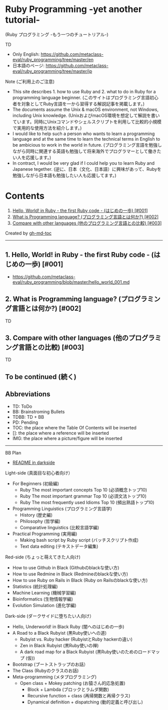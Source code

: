 # Ruby Programming -yet another tutorial-
(Ruby プログラミング -もう一つのチュートリアル-)

TD
* Only English: https://github.com/metaclass-eval/ruby_programming/tree/master/en
* 日本語のページ: https://github.com/metaclass-eval/ruby_programming/tree/master/jp

Note (ご利用上のご注意)
* This site describes 1. how to use Ruby and 2. what to do in Ruby for a programming language beginner. (このサイトはプログラミング言語初心者を対象としてRuby言語を一から習得する解説記事を掲載します。)
* The documents assume the Unix & macOS environment, not Windows, including Unix knowledge. (UnixおよびmacOS環境を想定して解説を書いています。同時にUnixコマンドやシェルスクリプトを利用して比較的小規模で実用的な使用方法を紹介します。)
* I would like to help such a person who wants to learn a programming language and at the same time to learn the technical terms in English to be ambicious to work in the world in future. (プログラミング言語を勉強しながら同時に関連する英語も勉強して将来海外でプログラマーとして働きたい人を応援します。)
* In contract, I would be very glad if I could help you to learn Ruby and Japanese tegether. (逆に、日本（文化、日本語）に興味があって、Rubyを勉強しながら日本語も勉強したい人も応援してます。)

Contents
=================

1. [Hello, World\! in Ruby \- the first Ruby code \- (はじめの一歩) [#001]](#1-hello-world-in-ruby---the-first-ruby-code---%E3%81%AF%E3%81%98%E3%82%81%E3%81%AE%E4%B8%80%E6%AD%A9)
2. [What is Programming language? (プログラミング言語とは何か?) [#002]](#2-what-is-programming-language-%E3%83%97%E3%83%AD%E3%82%B0%E3%83%A9%E3%83%9F%E3%83%B3%E3%82%B0%E8%A8%80%E8%AA%9E%E3%81%A8%E3%81%AF%E4%BD%95%E3%81%8B)
3. [Compare with other languages (他のプログラミング言語との比較) [#003]](#3-compare-with-other-languages-%E4%BB%96%E3%81%AE%E3%83%97%E3%83%AD%E3%82%B0%E3%83%A9%E3%83%9F%E3%83%B3%E3%82%B0%E8%A8%80%E8%AA%9E%E3%81%A8%E3%81%AE%E6%AF%94%E8%BC%83)

Created by [gh-md-toc](https://github.com/ekalinin/github-markdown-toc.go)

----

## 1. Hello, World! in Ruby - the first Ruby code - (はじめの一歩) [#001]

* https://github.com/metaclass-eval/ruby_programming/blob/master/hello_world_001.md

## 2. What is Programming language? (プログラミング言語とは何か?) [#002]

TD

## 3. Compare with other languages (他のプログラミング言語との比較) [#003]

TD

## To be continued (続く)

## Abbreviations

* TD: ToDo
* BB: Brainstroming Bullets 
* TDBB: TD + BB
* PD: Pending
* TOC: the place where the Table Of Contents will be inserted
* []: the place where a reference will be inserted
* IMG: the place where a picture/figure will be inserted

----

BB Plan

* [README in darkside](https://github.com/metaclass-eval/ruby_programming/blob/master/README_.md)

Light-side (真面目な初心者向け）
* For Beginners (初級編)
	* Ruby The most important concepts Top 10 (必須概念トップ10)
	* Ruby The most important grammar Top 10 (必須文法トップ10)
	* Ruby The most frequently used Idioms Top 10 (頻出熟語トップ10)
* Programming Linguistics (プログラミング言語学)
	* History (歴史編)
	* Philosophy (哲学編)
	* Comparative linguistics (比較言語学編)
* Practical Programming (実用編)
	* Making bash script by Ruby script (バッチスクリプト作成)
	* Text data editing (テキストデータ編集)

Red-side (ちょっと萌えてきた人向け)
* How to use Github in Black (Githubのblackな使い方)
* How to use Redmine in Black (Redmineのblackな使い方)
* How to use Ruby on Rails in Black (Ruby on Railsのblackな使い方)
* Statistics (統計処理編)
* Machine Learning (機械学習編)
* Bioinformatics (生物情報学編)
* Evolution Simulation (進化学編)

Dark-side (ダークサイドに堕ちたい人向け）
* Hello, Underworld! in Black Ruby (闇へのはじめの一歩)
* A Road to a Black Rubyist (黒Ruby使いへの道)
	* Rubyist vs. Ruby hacker (RubyistとRuby hackerの違い)
	* Zen in Black Rubyist (黒Ruby使いの禅)
	* A dark road map for a Black Rubyist (黒Ruby使いのためのロードマップ (仮))
* Bootstrap (ブートストラップのお話）
* The Class (Rubyのクラスのお話)
* Meta-programming (メタプログラミング)
  * Open class + Mokey patching (お猿さん的応急処置)
	* Block + Lambda (ブロックとラムダ関数)
	* Recursive function + class (再帰関数と再帰クラス)
	* Dynamical definition + dispatching (動的定義と呼び出し)


